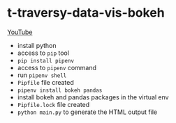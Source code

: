 # t-traversy-data-vis-bokeh

[YouTube](https://www.youtube.com/watch?v=2TR_6VaVSOs)

- install python
- access to `pip` tool
- `pip install pipenv`
- access to `pipenv` command
- run `pipenv shell`
- `Pipfile` file created
- `pipenv install bokeh pandas`
- install bokeh and pandas packages in the virtual env
- `Pipfile.lock` file created
- `python main.py` to generate the HTML output file
